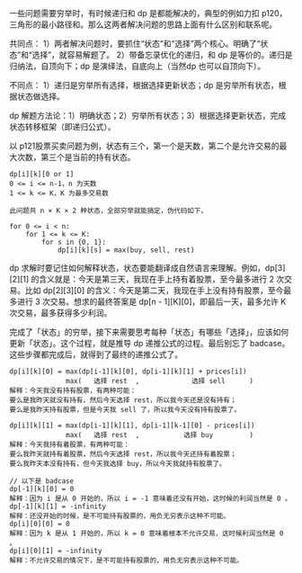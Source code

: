 一些问题需要穷举时，有时候递归和 dp 是都能解决的，典型的例如力扣 p120，三角形的最小路径和。那么这两者解决问题的思路上面有什么区别和联系呢。

共同点：
1）两者解决问题时，要抓住“状态”和“选择”两个核心。明确了“状态”和“选择”，就容易解题了。
2）带备忘录优化的递归，和 dp 是等价的。递归是归纳法，自顶向下；dp 是演绎法，自底向上（当然dp 也可以自顶向下）。

不同点：
1）递归是穷举所有选择，根据选择更新状态；dp 是穷举所有状态，根据状态做选择。


dp 解题方法论：1）明确状态；2）穷举所有状态；3）根据选择更新状态，完成状态转移框架（即递归公式）。

以 p121股票买卖问题为例，状态有三个，第一个是天数，第二个是允许交易的最大次数，第三个是当前的持有状态。
```
dp[i][k][0 or 1]
0 <= i <= n-1，n 为天数
1 <= k <= K，K 为最多交易数

此问题共 n × K × 2 种状态，全部穷举就能搞定，伪代码如下，

for 0 <= i < n:
    for 1 <= k <= K:
        for s in {0, 1}:
            dp[i][k][s] = max(buy, sell, rest)
```
dp 求解时要记住如何解释状态，状态要能翻译成自然语言来理解。例如，dp[3][2][1] 的含义就是：今天是第三天，我现在手上持有着股票，至今最多进行 2 次交易。比如 dp[2][3][0] 的含义：今天是第二天，我现在手上没有持有股票，至今最多进行 3 次交易。想求的最终答案是 dp[n - 1][K][0]，即最后一天，最多允许 K 次交易，最多获得多少利润。

完成了「状态」的穷举，接下来需要思考每种「状态」有哪些「选择」，应该如何更新「状态」。这个过程，就是推导 dp 递推公式的过程。最后别忘了 badcase。这些步骤都完成后，就得到了最终的递推公式了。

```
dp[i][k][0] = max(dp[i-1][k][0], dp[i-1][k][1] + prices[i])
              max(   选择 rest  ,             选择 sell      )
解释：今天我没有持有股票，有两种可能：
要么是我昨天就没有持有，然后今天选择 rest，所以我今天还是没有持有；
要么是我昨天持有股票，但是今天我 sell 了，所以我今天没有持有股票了。

dp[i][k][1] = max(dp[i-1][k][1], dp[i-1][k-1][0] - prices[i])
              max(   选择 rest  ,           选择 buy         )
解释：今天我持有着股票，有两种可能：
要么我昨天就持有着股票，然后今天选择 rest，所以我今天还持有着股票；
要么我昨天本没有持有，但今天我选择 buy，所以今天我就持有股票了。

// 以下是 badcase
dp[-1][k][0] = 0
解释：因为 i 是从 0 开始的，所以 i = -1 意味着还没有开始，这时候的利润当然是 0 。
dp[-1][k][1] = -infinity
解释：还没开始的时候，是不可能持有股票的，用负无穷表示这种不可能。
dp[i][0][0] = 0
解释：因为 k 是从 1 开始的，所以 k = 0 意味着根本不允许交易，这时候利润当然是 0 。
dp[i][0][1] = -infinity
解释：不允许交易的情况下，是不可能持有股票的，用负无穷表示这种不可能。
```




